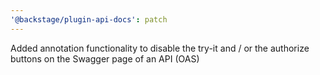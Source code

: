 ```yaml
---
'@backstage/plugin-api-docs': patch
---
```


Added annotation functionality to disable the try-it and / or the authorize buttons on the Swagger page of an API (OAS)
